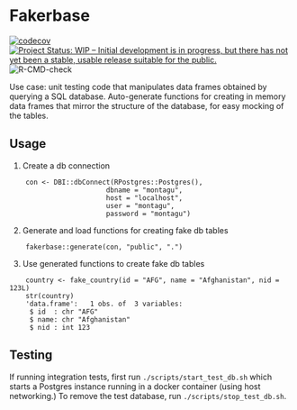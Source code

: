 # Fakerbase
[![codecov](https://codecov.io/gh/reside-ic/fakerbase/branch/master/graph/badge.svg?token=PSbEOyI1yi)](https://codecov.io/gh/reside-ic/fakerbase)
[![Project Status: WIP – Initial development is in progress, but there has not yet been a stable, usable release suitable for the public.](https://www.repostatus.org/badges/latest/wip.svg)](https://www.repostatus.org/#wip)
![R-CMD-check](https://github.com/reside-ic/fakerbase/actions/workflows/R-CMD-check.yml/badge.svg)

Use case: unit testing code that manipulates data frames obtained by querying a SQL database. Auto-generate functions for 
creating in memory data frames that mirror the structure of the database, for easy mocking of the tables. 

## Usage

1. Create a db connection

```{r}
    con <- DBI::dbConnect(RPostgres::Postgres(),
                        dbname = "montagu",
                        host = "localhost",
                        user = "montagu",
                        password = "montagu")
```

2. Generate and load functions for creating fake db tables

```{r}    
    fakerbase::generate(con, "public", ".")
```

3. Use generated functions to create fake db tables

```{r}
    country <- fake_country(id = "AFG", name = "Afghanistan", nid = 123L)
    str(country)
    'data.frame':	1 obs. of  3 variables:
     $ id  : chr "AFG"
     $ name: chr "Afghanistan"
     $ nid : int 123
```

## Testing

If running integration tests, first run `./scripts/start_test_db.sh` which starts a Postgres instance running in a
docker container (using host networking.) To remove the test database, run `./scripts/stop_test_db.sh`.
